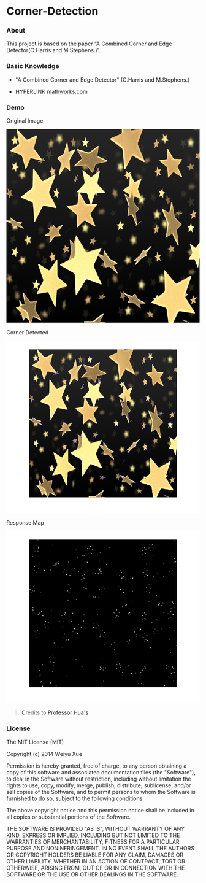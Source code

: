 # Corner-Detection

### About

This project is based on the paper “A Combined Corner and Edge Detector(C.Harris and M.Stephens.)”.


### Basic Knowledge

* "A Combined Corner and Edge Detector" (C.Harris and M.Stephens.)

* HYPERLINK [mathworks.com](http://www.mathworks.com)

### Demo

Original Image

![equation](https://github.com/wxue/Corner-Detection/blob/master/stars.jpg)

Corner Detected

![equation](https://github.com/wxue/Corner-Detection/blob/master/Detected.png)

Response Map

![equation](https://github.com/wxue/Corner-Detection/blob/master/ResponseMap.png)

> Credits to [Professor Hua's](http://www.cs.stevens.edu/~ghua/)

### License

The MIT License (MIT)

Copyright (c) 2014 Weiyu Xue

Permission is hereby granted, free of charge, to any person obtaining a copy
of this software and associated documentation files (the "Software"), to deal
in the Software without restriction, including without limitation the rights
to use, copy, modify, merge, publish, distribute, sublicense, and/or sell
copies of the Software, and to permit persons to whom the Software is
furnished to do so, subject to the following conditions:

The above copyright notice and this permission notice shall be included in all
copies or substantial portions of the Software.

THE SOFTWARE IS PROVIDED "AS IS", WITHOUT WARRANTY OF ANY KIND, EXPRESS OR
IMPLIED, INCLUDING BUT NOT LIMITED TO THE WARRANTIES OF MERCHANTABILITY,
FITNESS FOR A PARTICULAR PURPOSE AND NONINFRINGEMENT. IN NO EVENT SHALL THE
AUTHORS OR COPYRIGHT HOLDERS BE LIABLE FOR ANY CLAIM, DAMAGES OR OTHER
LIABILITY, WHETHER IN AN ACTION OF CONTRACT, TORT OR OTHERWISE, ARISING FROM,
OUT OF OR IN CONNECTION WITH THE SOFTWARE OR THE USE OR OTHER DEALINGS IN THE
SOFTWARE.
